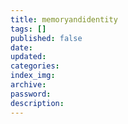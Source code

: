```yaml
---
title: memoryandidentity
tags: []
published: false
date:
updated:
categories:
index_img:
archive:
password:
description:
---
```

